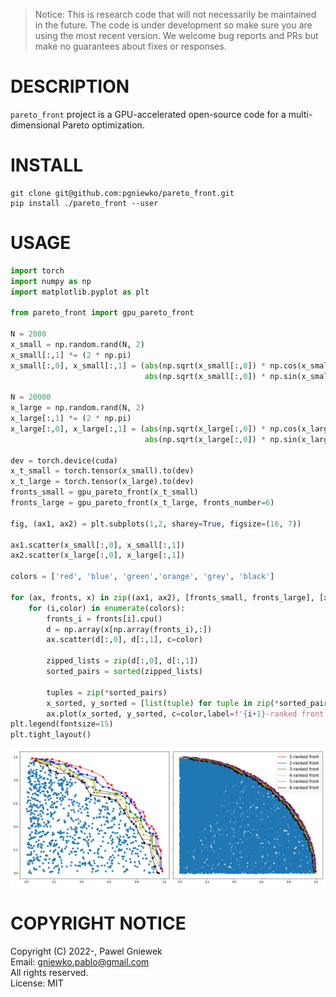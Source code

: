 >Notice: This is research code that will not necessarily be maintained in the future.
>The code is under development so make sure you are using the most recent version.
>We welcome bug reports and PRs but make no guarantees about fixes or responses.

DESCRIPTION
==================================================
```pareto_front``` project is a GPU-accelerated open-source code for a multi-dimensional Pareto optimization.           


INSTALL
=======

```
git clone git@github.com:pgniewko/pareto_front.git
pip install ./pareto_front --user
```

USAGE
=====

```python
import torch
import numpy as np
import matplotlib.pyplot as plt

from pareto_front import gpu_pareto_front

N = 2000
x_small = np.random.rand(N, 2)
x_small[:,1] *= (2 * np.pi)
x_small[:,0], x_small[:,1] = (abs(np.sqrt(x_small[:,0]) * np.cos(x_small[:,1])), 
                              abs(np.sqrt(x_small[:,0]) * np.sin(x_small[:,1])))

N = 20000
x_large = np.random.rand(N, 2)
x_large[:,1] *= (2 * np.pi)
x_large[:,0], x_large[:,1] = (abs(np.sqrt(x_large[:,0]) * np.cos(x_large[:,1])), 
                              abs(np.sqrt(x_large[:,0]) * np.sin(x_large[:,1])))

dev = torch.device(cuda)
x_t_small = torch.tensor(x_small).to(dev)
x_t_large = torch.tensor(x_large).to(dev)
fronts_small = gpu_pareto_front(x_t_small)
fronts_large = gpu_pareto_front(x_t_large, fronts_number=6)

fig, (ax1, ax2) = plt.subplots(1,2, sharey=True, figsize=(16, 7))

ax1.scatter(x_small[:,0], x_small[:,1])
ax2.scatter(x_large[:,0], x_large[:,1])

colors = ['red', 'blue', 'green','orange', 'grey', 'black']

for (ax, fronts, x) in zip((ax1, ax2), [fronts_small, fronts_large], [x_small, x_large]):
    for (i,color) in enumerate(colors):
        fronts_i = fronts[i].cpu()
        d = np.array(x[np.array(fronts_i),:])
        ax.scatter(d[:,0], d[:,1], c=color)
    
        zipped_lists = zip(d[:,0], d[:,1])
        sorted_pairs = sorted(zipped_lists)

        tuples = zip(*sorted_pairs)
        x_sorted, y_sorted = [list(tuple) for tuple in zip(*sorted_pairs)]
        ax.plot(x_sorted, y_sorted, c=color,label=f'{i+1}-ranked front')
plt.legend(fontsize=15)
plt.tight_layout()
```
![Pareto](./assets/pareto.png)


COPYRIGHT NOTICE
================
Copyright (C) 2022-, Pawel Gniewek            
Email: gniewko.pablo@gmail.com         
All rights reserved.         
License: MIT          
